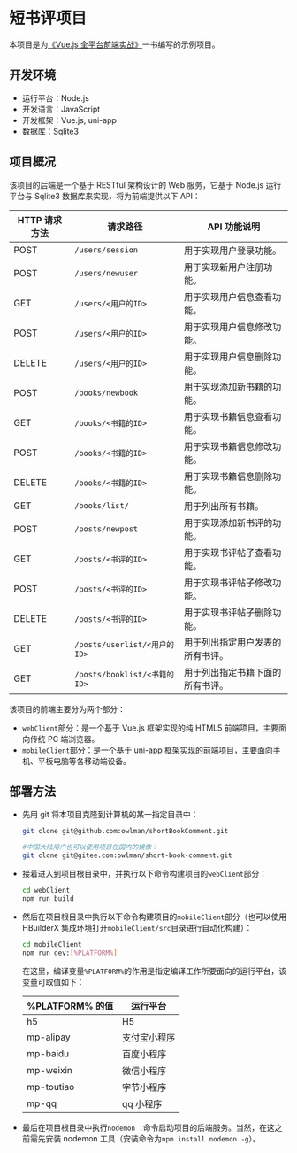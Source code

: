 # 短书评项目

本项目是为[《Vue.js 全平台前端实战》](https://github.com/owlman/vuejs_in_action)一书编写的示例项目。

## 开发环境

- 运行平台：Node.js
- 开发语言：JavaScript
- 开发框架：Vue.js, uni-app
- 数据库：Sqlite3

## 项目概况

该项目的后端是一个基于 RESTful 架构设计的 Web 服务，它基于 Node.js 运行平台与 Sqlite3 数据库来实现，将为前端提供以下 API：

| HTTP 请求方法 | 请求路径                     | API 功能说明                     |
| ------------- | ---------------------------- | -------------------------------- |
| POST          | `/users/session`             | 用于实现用户登录功能。           |
| POST          | `/users/newuser`             | 用于实现新用户注册功能。         |
| GET           | `/users/<用户的ID>`          | 用于实现用户信息查看功能。       |
| POST          | `/users/<用户的ID>`          | 用于实现用户信息修改功能。       |
| DELETE        | `/users/<用户的ID>`          | 用于实现用户信息删除功能。       |
| POST          | `/books/newbook`             | 用于实现添加新书籍的功能。       |
| GET           | `/books/<书籍的ID>`          | 用于实现书籍信息查看功能。       |
| POST          | `/books/<书籍的ID>`          | 用于实现书籍信息修改功能。       |
| DELETE        | `/books/<书籍的ID>`          | 用于实现书籍信息删除功能。       |
| GET           | `/books/list/`               | 用于列出所有书籍。               |
| POST          | `/posts/newpost`             | 用于实现添加新书评的功能。       |
| GET           | `/posts/<书评的ID>`          | 用于实现书评帖子查看功能。       |
| POST          | `/posts/<书评的ID>`          | 用于实现书评帖子修改功能。       |
| DELETE        | `/posts/<书评的ID>`          | 用于实现书评帖子删除功能。       |
| GET           | `/posts/userlist/<用户的ID>` | 用于列出指定用户发表的所有书评。 |
| GET           | `/posts/booklist/<书籍的ID>` | 用于列出指定书籍下面的所有书评。 |

该项目的前端主要分为两个部分：

- `webClient`部分：是一个基于 Vue.js 框架实现的纯 HTML5 前端项目，主要面向传统 PC 端浏览器。
- `mobileClient`部分：是一个基于 uni-app 框架实现的前端项目，主要面向手机、平板电脑等各移动端设备。

## 部署方法

- 先用 git 将本项目克隆到计算机的某一指定目录中：
  
   ```bash
   git clone git@github.com:owlman/shortBookComment.git
   
   #中国大陆用户也可以使用项目在国内的镜像：
   git clone git@gitee.com:owlman/short-book-comment.git
   ```

- 接着进入到项目根目录中，并执行以下命令构建项目的`webClient`部分：

   ```bash
   cd webClient 
   npm run build 
   ```

- 然后在项目根目录中执行以下命令构建项目的`mobileClient`部分（也可以使用 HBuilderX 集成环境打开`mobileClient/src`目录进行自动化构建）：

   ```bash
   cd mobileClient 
   npm run dev:[%PLATFORM%]
   ```

   在这里，编译变量`%PLATFORM%`的作用是指定编译工作所要面向的运行平台，该变量可取值如下：

    | %PLATFORM% 的值 | 运行平台  |
    | --------------------- | ----------- |
    | h5                           | H5             |
    | mp-alipay           | 支付宝小程序 |
    | mp-baidu           | 百度小程序   |
    | mp-weixin         | 微信小程序   |
    | mp-toutiao        | 字节小程序   |
    | mp-qq               | qq 小程序    |

- 最后在项目根目录中执行`nodemon .`命令启动项目的后端服务。当然，在这之前需先安装 nodemon 工具（安装命令为`npm install nodemon -g`）。
